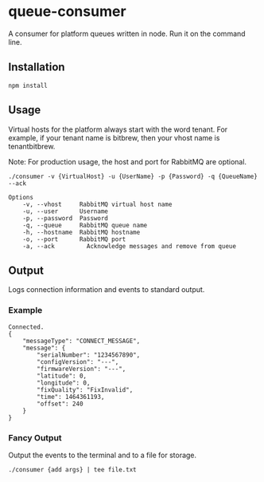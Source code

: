 # queue-consumer
A consumer for platform queues written in node. Run it on the command line.

## Installation

    npm install

## Usage

Virtual hosts for the platform always start with the word tenant. For example, if your tenant name is bitbrew, then your vhost name is tenantbitbrew.

Note: For production usage, the host and port for RabbitMQ are optional.

    ./consumer -v {VirtualHost} -u {UserName} -p {Password} -q {QueueName} --ack

```
Options
    -v, --vhost		RabbitMQ virtual host name
    -u, --user		Username
    -p, --password	Password
    -q, --queue		RabbitMQ queue name
    -h, --hostname	RabbitMQ hostname
    -o, --port		RabbitMQ port
    -a, --ack         Acknowledge messages and remove from queue
```

## Output
Logs connection information and events to standard output.

### Example

    Connected.
    {
        "messageType": "CONNECT_MESSAGE",
        "message": {
            "serialNumber": "1234567890",
            "configVersion": "---",
            "firmwareVersion": "---",
            "latitude": 0,
            "longitude": 0,
            "fixQuality": "FixInvalid",
            "time": 1464361193,
            "offset": 240
        }
    }

### Fancy Output
Output the events to the terminal and to a file for storage.

    ./consumer {add args} | tee file.txt
